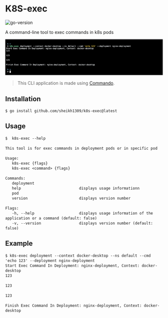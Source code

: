 # K8S-exec
![go-version](https://img.shields.io/badge/Go%20Version-v1.15-blue) &nbsp;

A command-line tool to exec commands in k8s pods

![Alt text](./assets/ScreenShot1.png?raw=true)
> This CLI application is made using [Commando](https://github.com/thatisuday/commando).

## Installation
```
$ go install github.com/sheikh1309/k8s-exec@latest
```

## Usage
```
$  k8s-exec --help

This tool is for exec commands in deployment pods or in specific pod

Usage:
   k8s-exec {flags}
   k8s-exec <command> {flags}

Commands:
   deployment
   help                          displays usage informationn
   pod
   version                       displays version number

Flags:
   -h, --help                    displays usage information of the application or a command (default: false)
   -v, --version                 displays version number (default: false)
```

## Example
```
$ k8s-exec deployment --context docker-desktop --ns default --cmd 'echo 123' --deployment nginx-deployment
Start Exec Command In Deployment: nginx-deployment, Context: docker-desktop
123

123

123

Finish Exec Command In Deployment: nginx-deployment, Context: docker-desktop
```
